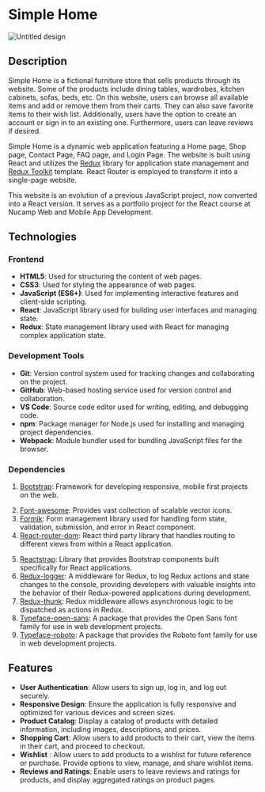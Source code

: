 # Simple Home

![Untitled design](https://github.com/eunikehp/SimpleHome-react/assets/104567399/2a510e19-3bb8-45f1-a6cf-b0f07e17d570)


## Description

Simple Home is a fictional furniture store that sells products through its website. Some of the products include dining tables, wardrobes, kitchen cabinets, sofas, beds, etc. On this website, users can browse all available items and add or remove them from their carts. They can also save favorite items to their wish list. Additionally, users have the option to create an account or sign in to an existing one. Furthermore, users can leave reviews if desired.

Simple Home is a dynamic web application featuring a Home page, Shop page, Contact Page, FAQ page, and Login Page. The website is built using React and utilizes the [Redux](https://redux.js.org/) library for application state management and [Redux Toolkit](https://redux-toolkit.js.org/) template. React Router is employed to transform it into a single-page website.

This website is an evolution of a previous JavaScript project, now converted into a React version. It serves as a portfolio project for the React course at Nucamp Web and Mobile App Development.

## Technologies

### Frontend

- **HTML5**: Used for structuring the content of web pages.
- **CSS3**: Used for styling the appearance of web pages.
- **JavaScript (ES6+)**: Used for implementing interactive features and client-side scripting.
- **React**: JavaScript library used for building user interfaces and managing state.
- **Redux**: State management library used with React for managing complex application state.

<!-- ### Backend

- **Node.js**: JavaScript runtime used for building scalable server-side applications.
- **Express.js**: Web application framework for Node.js used for building RESTful APIs and handling HTTP requests.
- **MongoDB**: NoSQL database used for storing and managing data.
- **Mongoose**: MongoDB object modeling library for Node.js used for interacting with MongoDB databases. -->

### Development Tools

- **Git**: Version control system used for tracking changes and collaborating on the project.
- **GitHub**: Web-based hosting service used for version control and collaboration.
- **VS Code**: Source code editor used for writing, editing, and debugging code.
- **npm**: Package manager for Node.js used for installing and managing project dependencies.
- **Webpack**: Module bundler used for bundling JavaScript files for the browser.
<!-- - **Babel**: JavaScript compiler used for transpiling modern JavaScript code to a backwards-compatible version for older browsers. -->

### Dependencies

1. [Bootstrap](https://www.npmjs.com/package/bootstrap): Framework for developing responsive, mobile first projects on the web.
<!-- 2. [Bootstrap-social](https://www.npmjs.com/package/bootstrap-social): provides ready-to-use styling for various social media buttons and icons. -->
2. [Font-awesome](https://www.npmjs.com/package/font-awesome): Provides vast collection of scalable vector icons.
3. [Formik](https://www.npmjs.com/package/formik): Form management library used for handling form state, validation, submission, and error in React component.
4. [React-router-dom](https://www.npmjs.com/package/react-router-dom): React third party library that handles routing to different views from within a React application.
<!-- 6. [React-spring](https://www.npmjs.com/package/react-spring) -->
5. [Reactstrap](https://www.npmjs.com/package/reactstrap): Library that provides Bootstrap components built specifically for React applications.
6. [Redux-logger](https://www.npmjs.com/package/redux-logger): A middleware for Redux, to log Redux actions and state changes to the console, providing developers with valuable insights into the behavior of their Redux-powered applications during development.
7. [Redux-thunk](https://redux.js.org/usage/writing-logic-thunks): Redux middleware allows asynchronous logic to be dispatched as actions in Redux.
8. [Typeface-open-sans](https://www.npmjs.com/package/typeface-open-sans): A package that provides the Open Sans font family for use in web development projects.
9. [Typeface-roboto](https://www.npmjs.com/package/typeface-roboto): A package that provides the Roboto font family for use in web development projects.

## Features

- **User Authentication**: Allow users to sign up, log in, and log out securely.
- **Responsive Design**: Ensure the application is fully responsive and optimized for various devices and screen sizes.
- **Product Catalog**: Display a catalog of products with detailed information, including images, descriptions, and prices.
- **Shopping Cart**: Allow users to add products to their cart, view the items in their cart, and proceed to checkout.
- **Wishlist** : Allow users to add products to a wishlist for future reference or purchase. Provide options to view, manage, and share wishlist items.
- **Reviews and Ratings**: Enable users to leave reviews and ratings for products, and display aggregated ratings on product pages.


<!--

Install and set up a RESTful development server called json-server that can locally serve JSON data as well as static content.
npm install json-server -g


## Launch

Consider also using additional elements such as: 

Table of contents
Illustrations
Scope of functionalities 
Examples of use
Project status 
Sources
Other information

# Getting Started with Create React App and Redux

This project was bootstrapped with [Create React App](https://github.com/facebook/create-react-app), using the [Redux](https://redux.js.org/) and [Redux Toolkit](https://redux-toolkit.js.org/) template.

## Available Scripts

In the project directory, you can run:

### `npm start`

Runs the app in the development mode.\
Open [http://localhost:3000](http://localhost:3000) to view it in your browser.

The page will reload when you make changes.\
You may also see any lint errors in the console.

### `npm test`

Launches the test runner in the interactive watch mode.\
See the section about [running tests](https://facebook.github.io/create-react-app/docs/running-tests) for more information.

### `npm run build`

Builds the app for production to the `build` folder.\
It correctly bundles React in production mode and optimizes the build for the best performance.

The build is minified and the filenames include the hashes.\
Your app is ready to be deployed!

See the section about [deployment](https://facebook.github.io/create-react-app/docs/deployment) for more information.

### `npm run eject`

**Note: this is a one-way operation. Once you `eject`, you can't go back!**

If you aren't satisfied with the build tool and configuration choices, you can `eject` at any time. This command will remove the single build dependency from your project.

Instead, it will copy all the configuration files and the transitive dependencies (webpack, Babel, ESLint, etc) right into your project so you have full control over them. All of the commands except `eject` will still work, but they will point to the copied scripts so you can tweak them. At this point you're on your own.

You don't have to ever use `eject`. The curated feature set is suitable for small and middle deployments, and you shouldn't feel obligated to use this feature. However we understand that this tool wouldn't be useful if you couldn't customize it when you are ready for it.

## Learn More

You can learn more in the [Create React App documentation](https://facebook.github.io/create-react-app/docs/getting-started).

To learn React, check out the [React documentation](https://reactjs.org/).
-->

